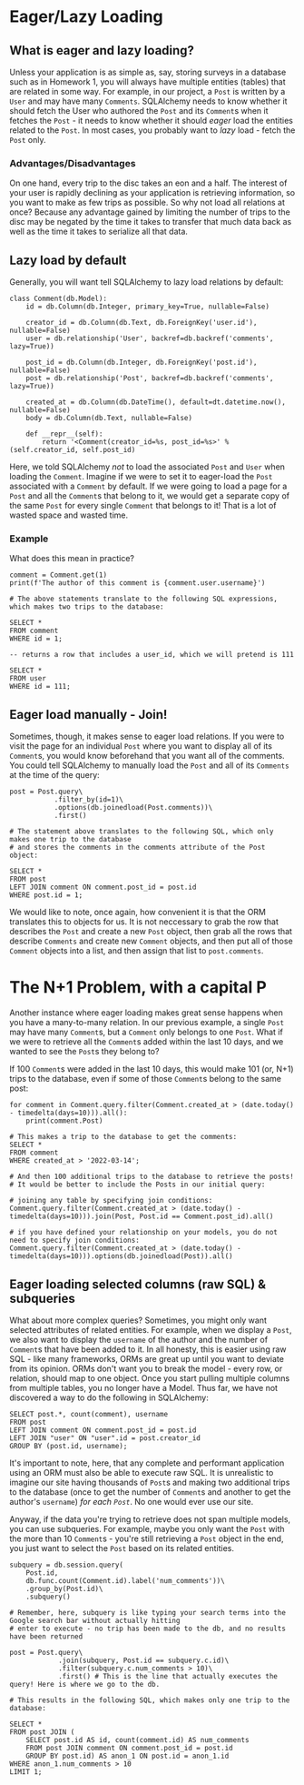 # Eager/Lazy Loading

## What is eager and lazy loading?
Unless your application is as simple as, say, storing surveys in a database such as in Homework 1, you will always have multiple entities (tables) that are related in some way. For example, in our project, a `Post` is written by a `User` and may have many `Comments`.
SQLAlchemy needs to know whether it should fetch the User who authored the `Post` and its `Comment`s when it fetches the `Post` - it needs to know whether it should *eager* load the entities related to the `Post`. In most cases, you probably want to *lazy* load - fetch the `Post` only.

### Advantages/Disadvantages
On one hand, every trip to the disc takes an eon and a half. The interest of your user is rapidly declining as your application is retrieving information, so you want to make as few trips as possible. So why not load all relations at once? Because any advantage gained by limiting the number of trips to the disc may be negated by the time it takes to transfer that much data back as well as the time it takes to serialize all that data.

## Lazy load by default
Generally, you will want tell SQLAlchemy to lazy load relations by default:

```
class Comment(db.Model):
    id = db.Column(db.Integer, primary_key=True, nullable=False)

    creator_id = db.Column(db.Text, db.ForeignKey('user.id'), nullable=False)
    user = db.relationship('User', backref=db.backref('comments', lazy=True))

    post_id = db.Column(db.Integer, db.ForeignKey('post.id'), nullable=False)
    post = db.relationship('Post', backref=db.backref('comments', lazy=True))

    created_at = db.Column(db.DateTime(), default=dt.datetime.now(), nullable=False)
    body = db.Column(db.Text, nullable=False)

    def __repr__(self):
        return '<Comment(creator_id=%s, post_id=%s>' % (self.creator_id, self.post_id)
```

Here, we told SQLAlchemy *not* to load the associated `Post` and `User` when loading the `Comment`. Imagine if we were to set it to eager-load the `Post` associated with a `Comment` by default. If we were going to load a page for a `Post` and all the `Comment`s that belong to it, we would get a separate copy of the same `Post` for every single `Comment` that belongs to it! That is a lot of wasted space and wasted time.

### Example
What does this mean in practice?

```
comment = Comment.get(1)
print(f'The author of this comment is {comment.user.username}')

# The above statements translate to the following SQL expressions, which makes two trips to the database:

SELECT *
FROM comment
WHERE id = 1;

-- returns a row that includes a user_id, which we will pretend is 111

SELECT *
FROM user
WHERE id = 111;
```

## Eager load manually - Join!
Sometimes, though, it makes sense to eager load relations. If you were to visit the page for an individual `Post` where you want to display all of its `Comment`s, you would know beforehand that you want all of the comments. You could tell SQLAlchemy to manually load the `Post` and all of its `Comments` at the time of the query:

```
post = Post.query\
           .filter_by(id=1)\
           .options(db.joinedload(Post.comments))\
           .first()

# The statement above translates to the following SQL, which only makes one trip to the database 
# and stores the comments in the comments attribute of the Post object:

SELECT *
FROM post
LEFT JOIN comment ON comment.post_id = post.id
WHERE post.id = 1;
```

We would like to note, once again, how convenient it is that the ORM translates this to objects for us. It is not neccessary to grab the row that describes the `Post` and create a new `Post` object, then grab all the rows that describe `Comments` and create new `Comment` objects, and then put all of those `Comment` objects into a list, and then assign that list to `post.comments`.

# The N+1 Problem, with a capital P
Another instance where eager loading makes great sense happens when you have a many-to-many relation. In our previous example, a single `Post` may have many `Comment`s, but a `Comment` only belongs to one `Post`. What if we were to retrieve all the `Comment`s added within the last 10 days, and we wanted to see the `Post`s they belong to?

If 100 `Comment`s were added in the last 10 days, this would make 101 (or, N+1) trips to the database, even if some of those `Comment`s belong to the same post:

```
for comment in Comment.query.filter(Comment.created_at > (date.today() - timedelta(days=10))).all():
    print(comment.Post)

# This makes a trip to the database to get the comments:
SELECT *
FROM comment
WHERE created_at > '2022-03-14';

# And then 100 additional trips to the database to retrieve the posts! 
# It would be better to include the Posts in our initial query:

# joining any table by specifying join conditions:
Comment.query.filter(Comment.created_at > (date.today() - timedelta(days=10))).join(Post, Post.id == Comment.post_id).all()

# if you have defined your relationship on your models, you do not need to specify join conditions:
Comment.query.filter(Comment.created_at > (date.today() - timedelta(days=10))).options(db.joinedload(Post)).all()
```

## Eager loading selected columns (raw SQL) & subqueries
What about more complex queries? Sometimes, you might only want selected attributes of related entities. For example, when we display a `Post`, we also want to display the `username` of the author and the number of `Comment`s that have been added to it. In all honesty, this is easier using raw SQL - like many frameworks, ORMs are great up until you want to deviate from its opinion. ORMs don't want you to break the model - every row, or relation, should map to one object. Once you start pulling multiple columns from multiple tables, you no longer have a Model. Thus far, we have not discovered a way to do the following in SQLAlchemy:

```
SELECT post.*, count(comment), username
FROM post
LEFT JOIN comment ON comment.post_id = post.id
LEFT JOIN "user" ON "user".id = post.creator_id
GROUP BY (post.id, username);
```

It's important to note, here, that any complete and performant application using an ORM must also be able to execute raw SQL. It is unrealistic to imagine our site having thousands of `Post`s and making two additional trips to the database (once to get the number of `Comment`s and another to get the author's `username`) *for each `Post`*. No one would ever use our site.

Anyway, if the data you're trying to retrieve does not span multiple models, you can use subqueries. For example, maybe you only want the `Post` with the more than 10 `Comment`s - you're still retrieving a `Post` object in the end, you just want to select the `Post` based on its related entities.

```
subquery = db.session.query(
    Post.id,
    db.func.count(Comment.id).label('num_comments'))\
    .group_by(Post.id)\
    .subquery()

# Remember, here, subquery is like typing your search terms into the Google search bar without actually hitting 
# enter to execute - no trip has been made to the db, and no results have been returned

post = Post.query\
            .join(subquery, Post.id == subquery.c.id)\
            .filter(subquery.c.num_comments > 10)\
            .first() # This is the line that actually executes the query! Here is where we go to the db.

# This results in the following SQL, which makes only one trip to the database:

SELECT *
FROM post JOIN (
    SELECT post.id AS id, count(comment.id) AS num_comments
    FROM post JOIN comment ON comment.post_id = post.id 
    GROUP BY post.id) AS anon_1 ON post.id = anon_1.id
WHERE anon_1.num_comments > 10
LIMIT 1;
```
